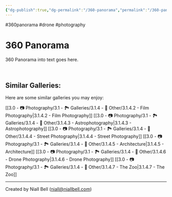 ```yaml
---
{"dg-publish":true,"dg-permalink":"/360-panorama","permalink":"/360-panorama/","title":"360 Panorama","hide":true,"tags":["photography","drone","360panorama"],"noteIcon":null,"created":"2024-06-09T17:43:14.331+01:00","updated":"2024-06-09T17:47:20.363+01:00"}
---
```


#360panorama #drone #photography 
# 360 Panorama

360 Panorama into text goes here.

<br>
<body>
  <a-scene>
    <a-sky src="https://i.imgur.com/WLxzVoE.jpeg"></a-sky>
  </a-scene>
</body>


## Similar Galleries:

Here are some similar galleries you may enjoy:

[[3.0 - 📷 Photography/3.1 - 🏞️ Galleries/3.1.4 - 🚀 Other/3.1.4.2 - Film Photography\|3.1.4.2 - Film Photography]]
[[3.0 - 📷 Photography/3.1 - 🏞️ Galleries/3.1.4 - 🚀 Other/3.1.4.3 - Astrophotography\|3.1.4.3 - Astrophotography]]
[[3.0 - 📷 Photography/3.1 - 🏞️ Galleries/3.1.4 - 🚀 Other/3.1.4.4 - Street Photography\|3.1.4.4 - Street Photography]]
[[3.0 - 📷 Photography/3.1 - 🏞️ Galleries/3.1.4 - 🚀 Other/3.1.4.5 - Architecture\|3.1.4.5 - Architecture]]
[[3.0 - 📷 Photography/3.1 - 🏞️ Galleries/3.1.4 - 🚀 Other/3.1.4.6 - Drone Photography\|3.1.4.6 - Drone Photography]]
[[3.0 - 📷 Photography/3.1 - 🏞️ Galleries/3.1.4 - 🚀 Other/3.1.4.7 - The Zoo\|3.1.4.7 - The Zoo]]



---
Created by Niall Bell (niall@niallbell.com)